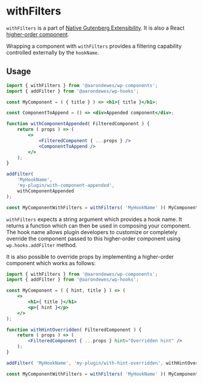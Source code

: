 # withFilters

`withFilters` is a part of [Native Gutenberg Extensibility](https://github.com/WordPress/gutenberg/issues/3330). It is also a React [higher-order component](https://facebook.github.io/react/docs/higher-order-components.html).

Wrapping a component with `withFilters` provides a filtering capability controlled externally by the `hookName`.

## Usage

```jsx
import { withFilters } from '@aarondewes/wp-components';
import { addFilter } from '@aarondewes/wp-hooks';

const MyComponent = ( { title } ) => <h1>{ title }</h1>;

const ComponentToAppend = () => <div>Appended component</div>;

function withComponentAppended( FilteredComponent ) {
	return ( props ) => (
		<>
			<FilteredComponent { ...props } />
			<ComponentToAppend />
		</>
	);
}

addFilter(
	'MyHookName',
	'my-plugin/with-component-appended',
	withComponentAppended
);

const MyComponentWithFilters = withFilters( 'MyHookName' )( MyComponent );
```

`withFilters` expects a string argument which provides a hook name. It returns a function which can then be used in composing your component. The hook name allows plugin developers to customize or completely override the component passed to this higher-order component using `wp.hooks.addFilter` method.

It is also possible to override props by implementing a higher-order component which works as follows:

```jsx
import { withFilters } from '@aarondewes/wp-components';
import { addFilter } from '@aarondewes/wp-hooks';

const MyComponent = ( { hint, title } ) => (
	<>
		<h1>{ title }</h1>
		<p>{ hint }</p>
	</>
);

function withHintOverridden( FilteredComponent ) {
	return ( props ) => (
		<FilteredComponent { ...props } hint="Overridden hint" />
	);
}

addFilter( 'MyHookName', 'my-plugin/with-hint-overridden', withHintOverridden );

const MyComponentWithFilters = withFilters( 'MyHookName' )( MyComponent );
```
